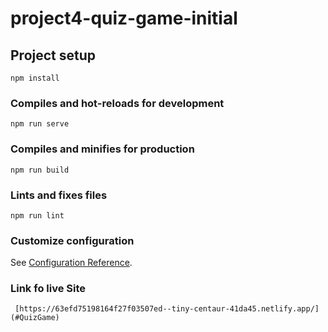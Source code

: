 # project4-quiz-game-initial

## Project setup
```
npm install
```

### Compiles and hot-reloads for development
```
npm run serve
```

### Compiles and minifies for production
```
npm run build
```

### Lints and fixes files
```
npm run lint
```

### Customize configuration
See [Configuration Reference](https://cli.vuejs.org/config/).


### Link fo live Site
```
 [https://63efd75198164f27f03507ed--tiny-centaur-41da45.netlify.app/](#QuizGame)
```
